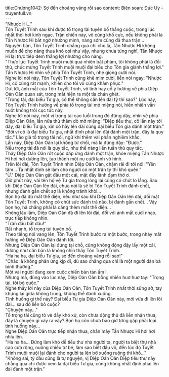 title:Chương1042: Sợ đến choáng váng rồi sao
content:
Biên soạn: Đức Uy - truyenfull.vn<br>---<br>"Nhược Hi..."<br>Tôn Tuyết Trinh sau khi được tổ trọng tài tuyên bố thắng cuộc, trong lúc nhất thời hơi kinh ngạc. Trận chiến này, vô cùng khổ cực, nếu không phải là Tần Nhược Hi bất ngờ nhường mình, nàng sớm cũng đã thua trận...<br>Nguyên bản, Tôn Tuyết Trinh chẳng qua chỉ cho là, Tần Nhược Hi không muốn để cho nàng thua khó coi như vậy, nhưng chưa từng nghĩ, Tần Nhược Hi lại trực tiếp đem thắng lợi nhường cho nàng.<br>"Thực lực Tuyết Trinh muội muội quả nhiên bất phàm, tôi không phải là đối thủ, chúc mừng Tuyết Trinh muội muội đại biểu cho Tôn gia giành thắng lợi." Tần Nhược Hi nhìn về phía Tôn Tuyết Trinh, nhẹ giọng cười nói.<br>Nghe lời nói này, Tôn Tuyết Trinh cũng khẽ mỉm cười, liền nói ngay: "Nhược Hi, cô cũng rất mạnh, khiến cho tôi vô cùng khâm phục."<br>Dứt lời, ánh mắt của Tôn Tuyết Trinh, vô tình hay cố ý hướng về phía Diệp Oản Oản quan sát, trong mắt hiện ra một tia chán ghét.<br>"Trọng tài, đại biểu Tư gia, có thể không cần lên đài tỷ thí sao?" Lúc này, Tôn Tuyết Trinh hướng về phía tổ trọng tài mở miệng nói, hiển nhiên vẫn nuốt không trôi cục tức này.<br>Nghe lời nói này, một vị trọng tài cao tuổi trong đó đứng dậy, nhìn về phía Diệp Oản Oản, lần nữa thử thăm dò mở miệng: "Diệp tiểu thư, cô lần này tới đây, đại biểu Tư gia, xin cô hãy lên đài cùng đại biểu Tôn gia đánh một trận."<br>"Bởi vì cô là đại biểu Tư gia, nhất định phải lên đài đánh một trận, đây là quy tắc." Lão giả tổ trọng tài nói, ngữ khí thêm vài phần nghiêm khắc.<br>Lần này, Diệp Oản Oản lại không từ chối, mà là đứng dậy: "Được."<br>Nếu trọng tài đã nói là quy tắc, như thế nàng liền tuân thủ quy tắc.<br>Thấy Diệp Oản Oản rốt cuộc đáp ứng đánh một trận, khóe miệng Tần Nhược Hi hơi hơi dương lên, tạo thành một nụ cười lạnh vô hình.<br>Trên lôi đài, Tôn Tuyết Trinh nhìn Diệp Oản Oản, chậm rãi đi tới nói: "Yên tâm... Ta nhất định sẽ làm cho ngươi có một trận tỷ thí khó quên."<br>"Ừ." Diệp Oản Oản gật đầu một cái, mặt đầy lãnh đạm thờ ơ.<br>Giờ phút này, vài tên hộ vệ Tư gia trong lòng lại cũng có chút lo lắng. Sau khi Diệp Oản Oản lên đài, chưa nói là sẽ bị Tôn Tuyết Trinh đánh chết, nhưng đánh gần chết sợ là không tránh khỏi...<br>Bọn họ đã đủ mất thể diện, nếu như sau khi Diệp Oản Oản lên đài, đối mặt Tôn Tuyết Trinh, không có chút sức đánh trả nào, bị đánh gần chết... Vậy bọn họ, há chẳng phải là càng thêm mất thể diện...<br>Không lâu lắm, Diệp Oản Oản đã đi lên lôi đài, đối với ánh mắt cười nhạo, trực tiếp không nhìn.<br>"Trận đấu bắt đầu!"<br>Rất nhanh, tổ trọng tài tuyên bố.<br>Theo tiếng nói vang lên, Tôn Tuyết Trinh bước ra một bước, trong nháy mắt hướng về Diệp Oản Oản đánh tới.<br>Nhưng Diệp Oản Oản lại đứng tại chỗ, cũng không động đậy lấy một cái, dường như căn bản là không nhìn thấy Tôn Tuyết Trinh.<br>"Ha ha ha, đại biểu Tư gia, sợ đến choáng váng rồi sao!"<br>"Chắc là không phản ứng kịp đi, dù sao chẳng qua chỉ là một người đàn bà bình thường."<br>Một vài người đang xem cuộc chiến bàn tán ầm ỉ.<br>Nhưng mà, đúng vào lúc này, Diệp Oản Oản bỗng nhiên huơ huơ tay: "Trọng tài, tôi bỏ cuộc."<br>Nghe thấy lời này của Diệp Oản Oản, Tôn Tuyết Trinh nhất thời sững sờ, tay khựng lại giữa không trung, không thể đánh xuống.<br>Tình huống gì thế này? Đại biểu Tư gia Diệp Oản Oản này, mới vừa đi lên lôi đài... sau đó liền bỏ cuộc?<br>"Chuyện này..."<br>Tổ trọng tài cũng tỏ vẻ đầy khó xử, còn chưa động thủ đã liền nhận thua, đây là chuyện gì xảy ra vậy? Bọn họ còn chưa bao giờ từng gặp phải loại tình huống này...<br>Nghe Diệp Oản Oản trực tiếp nhận thua, chân mày Tần Nhược Hi hơi hơi nhíu lên.<br>"Ha ha ha... Đừng làm khó dễ tiểu thư nhà người ta, người ta biệt thự nhà cao cửa rộng, nuông chiều từ bé, làm sao biết đấu võ, đến lúc đó Tuyết Trinh muội muội lại đánh cho người ta lên bờ xuống ruộng thì khổ..."<br>"Không sai, tỷ đấu cũng là tự nguyện, vị Diệp Oản Oản Diệp tiểu thư này chẳng qua chỉ được xem là đại biểu Tư gia, cũng không nhất định phải lên đài đánh một trận."